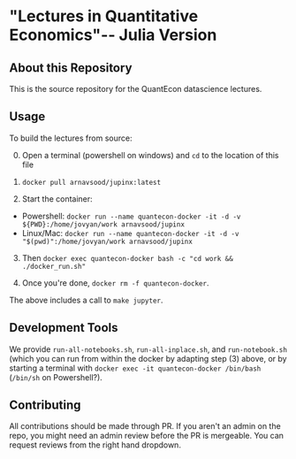 # "Lectures in Quantitative Economics"-- Julia Version


## About this Repository 

This is the source repository for the QuantEcon datascience lectures. 

## Usage

To build the lectures from source: 

0. Open a terminal (powershell on windows) and `cd` to the location of this file

1. `docker pull arnavsood/jupinx:latest`

2. Start the container:
  - Powershell: `docker run --name quantecon-docker -it -d -v ${PWD}:/home/jovyan/work arnavsood/jupinx`
  - Linux/Mac: `docker run --name quantecon-docker -it -d -v "$(pwd)":/home/jovyan/work arnavsood/jupinx`

3. Then `docker exec quantecon-docker bash -c "cd work && ./docker_run.sh"`

4. Once you're done, `docker rm -f quantecon-docker`.

The above includes a call to `make jupyter`.

## Development Tools

We provide `run-all-notebooks.sh`, `run-all-inplace.sh`, and `run-notebook.sh` (which you can run from within the docker by adapting step (3) above, or by starting a terminal with `docker exec -it quantecon-docker /bin/bash` (`/bin/sh` on Powershell?). 

## Contributing

All contributions should be made through PR. If you aren't an admin on the repo, you might need an admin review before the PR is mergeable. You can request reviews from the right hand dropdown.
